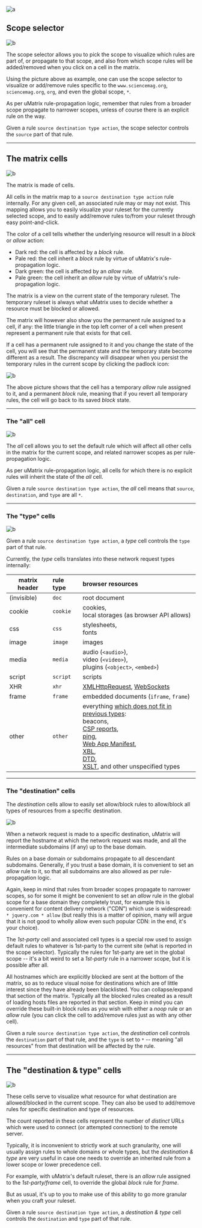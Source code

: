 ![a](https://user-images.githubusercontent.com/585534/33213085-ff74afd8-d0f3-11e7-8232-4c204925d274.png)

## Scope selector

![b](https://user-images.githubusercontent.com/585534/33210614-f90bb638-d0e8-11e7-8639-8566c3577cd3.png)

The scope selector allows you to pick the scope to visualize which rules are part of, or propagate to that scope, and also from which scope rules will be added/removed when you click on a cell in the matrix.

Using the picture above as example, one can use the scope selector to visualize or add/remove rules specific to the `www.sciencemag.org`, `sciencemag.org`, `org`, and even the global scope, `*`.

As per uMatrix rule-propagation logic, remember that rules from a broader scope propagate to narrower scopes, unless of course there is an explicit rule on the way.

Given a rule `source destination type action`, the scope selector controls the `source` part of that rule.

***

## The matrix cells

![b](https://user-images.githubusercontent.com/585534/33214668-e5e3fa68-d0fa-11e7-8c73-d703988b5855.png)

The matrix is made of cells.

All cells in the matrix map to a `source destination type action` rule internally. For any given cell, an associated  rule may or may not exist. This mapping allows you to easily visualize your ruleset for the currently selected scope, and to easily add/remove rules to/from your ruleset through easy point-and-click.

The color of a cell tells whether the underlying resource will result in a _block_ or _allow_ action:
- Dark red: the cell is affected by a _block_ rule.
- Pale red: the cell inherit a _block_ rule by virtue of uMatrix's rule-propagation logic.
- Dark green: the cell is affected by an _allow_ rule.
- Pale green: the cell inherit an _allow_ rule by virtue of uMatrix's rule-propagation logic.

The matrix is a view on the current state of the temporary ruleset. The temporary ruleset is always what uMatrix uses to decide whether a resource must be blocked or allowed.

The matrix will however also show you the permanent rule assigned to a cell, if any: the little triangle in the top left corner of a cell when present represent a permanent rule that exists for that cell.

If a cell has a permanent rule assigned to it and you change the state of the cell, you will see that the permanent state and the temporary state become different as a result. The discrepancy will disappear when you persist the temporary rules in the current scope by clicking the padlock icon:

![b](https://user-images.githubusercontent.com/585534/33215395-91e1dec8-d0fd-11e7-9bb0-3072920464f1.png)

The above picture shows that the cell has a temporary _allow_ rule assigned to it, and a permanent _block_ rule, meaning that if you revert all temporary rules, the cell will go back to its saved _block_ state.

***

### The "all" cell

![b](https://user-images.githubusercontent.com/585534/33210981-667e08d2-d0ea-11e7-8fb5-dc563916405e.png)

The _all_ cell allows you to set the default rule which will affect all other cells in the matrix for the current scope, and related narrower scopes as per rule-propagation logic.

As per uMatrix rule-propagation logic, all cells for which there is no explicit rules will inherit the state of the _all_ cell.

Given a rule `source destination type action`, the _all_ cell means that `source`, `destination`, and `type` are all `*`.

***

### The "type" cells

![b](https://user-images.githubusercontent.com/585534/33211240-a160542c-d0eb-11e7-99f3-c237113076b8.png)

Given a rule `source destination type action`, a _type_ cell controls the `type` part of that rule.

Currently, the _type_ cells translates into these network request types internally:

| matrix header | rule type   | browser resources  |
| ------------- |:----------- |:------------------ |
| (invisible)   | `doc`       | root document      |
| cookie        | `cookie`    | cookies,<br>local storages (as browser API allows) |
| css           | `css`       | stylesheets,<br>fonts |
| image         | `image`     | images |
| media         | `media`     | audio (`<audio>`),<br>video (`<video>`),<br>plugins (`<object>`, `<embed>`) |
| script        | `script`    | scripts |
| XHR           | `xhr`       | [XMLHttpRequest](https://developer.mozilla.org/en-US/docs/Web/API/XMLHttpRequest), [WebSockets](https://developer.mozilla.org/en-US/docs/Web/API/WebSockets_API) |
| frame         | `frame`     | embedded documents (`iframe`, `frame`) |
| other         | `other`     | everything [which does not fit in previous types](https://developer.mozilla.org/en-US/Add-ons/WebExtensions/API/webRequest/ResourceType#):<br>beacons,<br>[CSP reports](https://developer.mozilla.org/en-US/docs/Web/HTTP/Headers/Content-Security-Policy/report-uri),<br>[ping](https://developer.mozilla.org/en-US/docs/Web/HTML/Element/a#attr-ping),<br>[Web App Manifest](https://developer.mozilla.org/en-US/docs/Web/Manifest),<br> [XBL](https://developer.mozilla.org/en-US/docs/Mozilla/Tech/XBL),<br> [DTD](https://developer.mozilla.org/en-US/docs/Glossary/DTD),<br>[XSLT](https://developer.mozilla.org/en-US/docs/Web/XSLT), and other unspecified types |

***

### The "destination" cells

The _destination_ cells allow to easily set allow/block rules to allow/block all types of resources from a specific destination.

![b](https://user-images.githubusercontent.com/585534/33212262-36b6cc32-d0f0-11e7-833c-ea316995a9a4.png)

When a network request is made to a specific destination, uMatrix will report the hostname at which the network request was made, and all the intermediate subdomains (if any) up to the base domain.

Rules on a base domain or subdomains propagate to all descendant subdomains. Generally, if you trust a base domain, it is convenient to set an _allow_ rule to it, so that all subdomains are also allowed as per rule-propagation logic.

Again, keep in mind that rules from broader scopes propagate to narrower scopes, so for some it might be convenient to set an _allow_ rule in the global scope for a base domain they completely trust, for example this is convenient for content delivery network ("CDN") which use is widespread: `* jquery.com * allow` (but really this is a matter of opinion, many will argue that it is not good to wholly allow even such popular CDN: in the end, it's your choice).

The _1st-party_ cell and associated cell types is a special row used to assign default rules to whatever is 1st-party to the current site (what is reported in the scope selector). Typically the rules for 1st-party are set in the global scope -- it's a bit weird to set a _1st-party_ rule in a narrower scope, but it is possible after all.

All hostnames which are explicitly blocked are sent at the bottom of the matrix, so as to reduce visual noise for destinations which are of little interest since they have already been blacklisted. You can collapse/expand that section of the matrix. Typically all the blocked rules created as a result of loading hosts files are reported in that section. Keep in mind you can override these built-in block rules as you wish with either a _noop_ rule or an _allow_ rule (you can click the cell to add/remove rules just as with any other cell).

Given a rule `source destination type action`, the _destination_ cell controls the `destination` part of that rule, and the `type` is set to `*` -- meaning "all resources" from that destination will be affected by the rule.

***

## The "destination & type" cells

![b](https://user-images.githubusercontent.com/585534/33214229-068bc20c-d0f9-11e7-8efa-d12d5d443d20.png)

These cells serve to visualize what resource for what destination are allowed/blocked in the current scope. They can also be used to add/remove rules for specific destination and type of resources.

The count reported in these cells represent the number of _distinct_ URLs which were used to connect (or attempted connection) to the remote server.

Typically, it is inconvenient to strictly work at such granularity, one will usually assign rules to whole domains or whole types, but the _destination & type_ are very useful in case one needs to override an inherited rule from a lower scope or lower precedence cell.

For example, with uMatrix's default ruleset, there is an _allow_ rule assigned to the _1st-party/frame_ cell, to override the global _block_ rule for _frame_.

But as usual, it's up to you to make use of this ability to go more granular when you craft your ruleset.

Given a rule `source destination type action`, a _destination & type_ cell controls the `destination` and `type` part of that rule.
